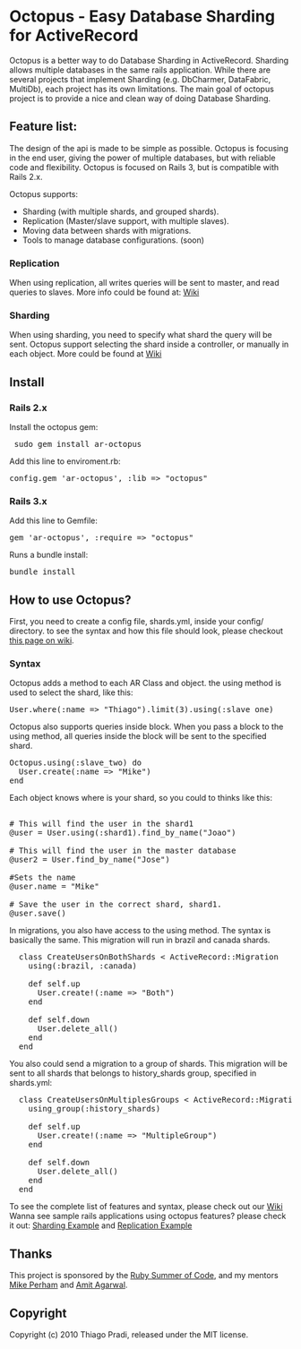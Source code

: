 # Octopus  - Easy Database Sharding for ActiveRecord

Octopus is a better way to do Database Sharding in ActiveRecord. Sharding allows multiple databases in the same rails application. While there are several projects that implement Sharding (e.g. DbCharmer, DataFabric, MultiDb), each project has its own limitations. The main goal of octopus project is to provide a nice and clean way of doing Database Sharding.

## Feature list:
The design of the api is made to be simple as possible. Octopus is focusing in the end user, giving the power of multiple databases, but with reliable code and flexibility. Octopus is focused on Rails 3, but is compatible with Rails 2.x.

Octopus supports:

- Sharding (with multiple shards, and grouped shards).
- Replication (Master/slave support, with multiple slaves).
- Moving data between shards with migrations.
- Tools to manage database configurations. (soon)

### Replication
When using replication, all writes queries will be sent to master, and read queries to slaves. More info could be found at: <a href="http://wiki.github.com/tchandy/octopus/replication"> Wiki</a>

### Sharding
 When using sharding, you need to specify what shard the query will be sent. Octopus support selecting the shard inside a controller, or manually in each object. More could be found at <a href="http://wiki.github.com/tchandy/octopus/sharding"> Wiki</a> 

## Install 

### Rails 2.x 

Install  the octopus gem:
<pre> sudo gem install ar-octopus </pre>

Add this line to enviroment.rb:
<pre>config.gem 'ar-octopus', :lib => "octopus"</pre>

### Rails 3.x 

Add this line to Gemfile:
<pre>gem 'ar-octopus', :require => "octopus"</pre>

Runs a bundle install:
<pre>bundle install</pre>

## How to use Octopus? 

First, you need to create a config file, shards.yml, inside your config/ directory. to see the syntax and how this file should look, please checkout <a href="http://wiki.github.com/tchandy/octopus/config-file">this page on wiki</a>.

### Syntax 

Octopus adds a method to each AR Class and object. the using method is used to select the shard, like this: 
<pre>User.where(:name => "Thiago").limit(3).using(:slave_one) </pre>

 Octopus also supports queries inside block. When you pass a block to the using method, all queries inside the block will be sent to the specified shard. 
<pre>
Octopus.using(:slave_two) do 
  User.create(:name => "Mike")
end
</pre>

 Each object knows where is your shard, so you could to thinks like this:
<pre> 
# This will find the user in the shard1
@user = User.using(:shard1).find_by_name("Joao")

# This will find the user in the master database
@user2 = User.find_by_name("Jose")

#Sets the name
@user.name = "Mike"

# Save the user in the correct shard, shard1. 
@user.save()
</pre>

 In migrations, you also have access to the using method. The syntax is basically the same. This migration will run in brazil and canada shards.
<pre>
  class CreateUsersOnBothShards < ActiveRecord::Migration
    using(:brazil, :canada)

    def self.up
      User.create!(:name => "Both")
    end

    def self.down
      User.delete_all()
    end
  end
</pre>
 You also could send a migration to a group of shards.  This migration will be sent to all shards that belongs to history_shards group, specified in shards.yml: 
<pre>
  class CreateUsersOnMultiplesGroups < ActiveRecord::Migration
    using_group(:history_shards)

    def self.up
      User.create!(:name => "MultipleGroup")
    end

    def self.down
      User.delete_all()
    end
  end
</pre>

 To see the complete list of features and syntax, please check out our <a href="http://wiki.github.com/tchandy/octopus/"> Wiki</a>
Wanna see sample rails applications using octopus features? please check it out: <a href="http://github.com/tchandy/octopus_sharding_example">Sharding Example</a> and <a href="http://github.com/tchandy/octopus_replication_example">Replication Example</a> 
  
## Thanks

This project is sponsored by the <a href="http://www.rubysoc.org">Ruby Summer of Code</a>,
and my mentors <a href="http://github.com/mperham">Mike Perham</a> and <a href="http://github.com/amitagarwal">Amit Agarwal</a>.

## Copyright

Copyright (c) 2010 Thiago Pradi, released under the MIT license.
